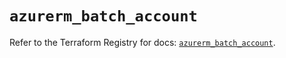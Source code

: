 # `azurerm_batch_account`

Refer to the Terraform Registry for docs: [`azurerm_batch_account`](https://registry.terraform.io/providers/hashicorp/azurerm/3.89.0/docs/resources/batch_account).
